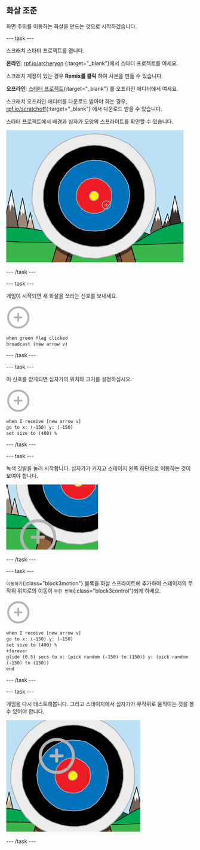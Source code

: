 ## 화살 조준

화면 주위를 이동하는 화살을 만드는 것으로 시작하겠습니다.

\--- task \---

스크래치 스타터 프로젝트를 엽니다.

**온라인**: [ rpf.io/archeryon](http://rpf.io/archeryon) {:target="_blank"}에서 스타터 프로젝트를 여세요.

스크래치 계정이 있는 경우 **Remix를 클릭** 하여 사본을 만들 수 있습니다.

**오프라인**: [스타터 프로젝트](http://rpf.io/p/en/archery-go){:target="_blank"} 를 오프라인 에디터에서 여세요.

스크래치 오프라인 에디터를 다운로드 받아야 하는 경우, [rpf.io/scratchoff](http://rpf.io/scratchoff){:target="_blank"} 에서 다운로드 받을 수 있습니다.

스타터 프로젝트에서 배경과 십자가 모양의 스프라이트를 확인할 수 있습니다.

![스타터 프로젝트](images/archery-starter.png)

\--- /task \---

\--- task \---

게임이 시작되면 새 화살을 쏘라는 신호를 보내세요.

![타겟 스프라이트](images/target-sprite.png)

```blocks3
when green flag clicked
broadcast (new arrow v)
```

\--- /task \---

\--- task \---

이 신호를 받게되면 십자가의 위치와 크기를 설정하십시오.

![타겟 스프라이트](images/target-sprite.png)

```blocks3
when I receive [new arrow v]
go to x: (-150) y: (-150)
set size to (400) %
```

\--- /task \---

\--- task \---

녹색 깃발을 눌러 시작합니다. 십자가가 커지고 스테이지 왼쪽 하단으로 이동하는 것이 보여야 합니다.

![스테이지 왼쪽 하단의 더 큰 타겟 스프라이트](images/archery-start-test.png)

\--- /task \---

\--- task \---

`이동하기`{:class="block3motion"} 블록을 화살 스프라이트에 추가하여 스테이지의 무작위 위치로의 이동이 `무한 반복`{:class="block3control"}되게 하세요.

![타겟 스프라이트](images/target-sprite.png)

```blocks3
when I receive [new arrow v]
go to x: (-150) y: (-150)
set size to (400) %
+forever
glide (0.5) secs to x: (pick random (-150) to (150)) y: (pick random (-150) to (150))
end
```

\--- /task \---

\--- task \---

게임을 다시 테스트해봅니다. 그리고 스테이지에서 십자가가 무작위로 움직이는 것을 볼 수 있어야 합니다.

![다른 위치를 목표하고 있는 타겟 스프라이트](images/archery-glide-test.png)

\--- /task \---